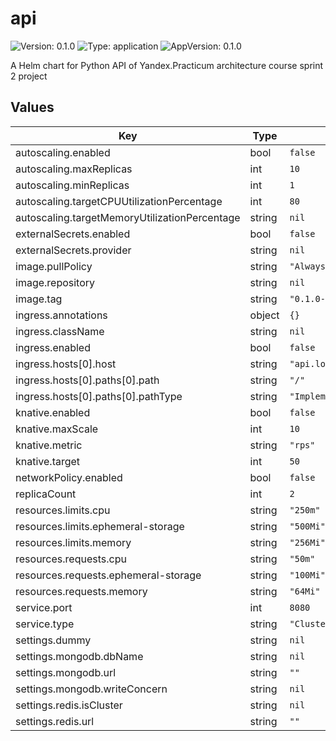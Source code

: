 # api

![Version: 0.1.0](https://img.shields.io/badge/Version-0.1.0-informational?style=flat-square) ![Type: application](https://img.shields.io/badge/Type-application-informational?style=flat-square) ![AppVersion: 0.1.0](https://img.shields.io/badge/AppVersion-0.1.0-informational?style=flat-square)

A Helm chart for Python API of Yandex.Practicum architecture course sprint 2 project

## Values

| Key | Type | Default | Description |
|-----|------|---------|-------------|
| autoscaling.enabled | bool | `false` |  |
| autoscaling.maxReplicas | int | `10` |  |
| autoscaling.minReplicas | int | `1` |  |
| autoscaling.targetCPUUtilizationPercentage | int | `80` |  |
| autoscaling.targetMemoryUtilizationPercentage | string | `nil` |  |
| externalSecrets.enabled | bool | `false` |  |
| externalSecrets.provider | string | `nil` |  |
| image.pullPolicy | string | `"Always"` |  |
| image.repository | string | `nil` |  |
| image.tag | string | `"0.1.0-distroless"` |  |
| ingress.annotations | object | `{}` |  |
| ingress.className | string | `nil` |  |
| ingress.enabled | bool | `false` |  |
| ingress.hosts[0].host | string | `"api.local"` |  |
| ingress.hosts[0].paths[0].path | string | `"/"` |  |
| ingress.hosts[0].paths[0].pathType | string | `"ImplementationSpecific"` |  |
| knative.enabled | bool | `false` |  |
| knative.maxScale | int | `10` |  |
| knative.metric | string | `"rps"` |  |
| knative.target | int | `50` |  |
| networkPolicy.enabled | bool | `false` |  |
| replicaCount | int | `2` |  |
| resources.limits.cpu | string | `"250m"` |  |
| resources.limits.ephemeral-storage | string | `"500Mi"` |  |
| resources.limits.memory | string | `"256Mi"` |  |
| resources.requests.cpu | string | `"50m"` |  |
| resources.requests.ephemeral-storage | string | `"100Mi"` |  |
| resources.requests.memory | string | `"64Mi"` |  |
| service.port | int | `8080` |  |
| service.type | string | `"ClusterIP"` |  |
| settings.dummy | string | `nil` |  |
| settings.mongodb.dbName | string | `nil` |  |
| settings.mongodb.url | string | `""` |  |
| settings.mongodb.writeConcern | string | `nil` |  |
| settings.redis.isCluster | string | `nil` |  |
| settings.redis.url | string | `""` |  |

